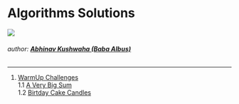 # Algorithms Solutions 
![](https://hrcdn.net/hackerrank/assets/brand/h_mark_sm-9c05999c62674028552f4e813728e591.svg)
###### author: [**Abhinav Kushwaha (Baba Albus)**](http://babaalbus.com/ "http://babaalbus.com/")
---
1. [WarmUp Challenges](https://github.com/Abhi9935/HackerRank/tree/master/Algorithms/Warmup)  
         1.1 [A Very Big Sum](https://github.com/Abhi9935/HackerRank/blob/master/Algorithms/Warmup/A_VeryBigSum.java)</br>
         1.2 [Birtday Cake Candles](https://github.com/Abhi9935/HackerRank/blob/master/Algorithms/Warmup/BirthdayCakeCandles.java)

